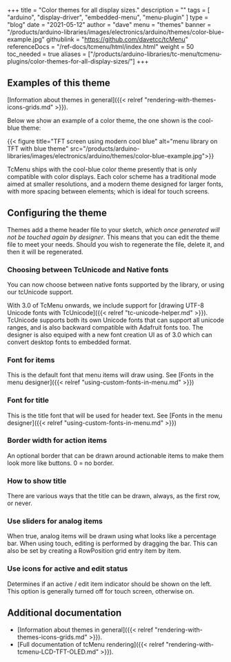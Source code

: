 +++
title = "Color themes for all display sizes."
description = ""
tags = [ "arduino", "display-driver", "embedded-menu", "menu-plugin" ]
type = "blog"
date = "2021-05-12"
author =  "dave"
menu = "themes"
banner = "/products/arduino-libraries/images/electronics/arduino/themes/color-blue-example.jpg"
githublink = "https://github.com/davetcc/tcMenu"
referenceDocs = "/ref-docs/tcmenu/html/index.html"
weight = 50
toc_needed = true
aliases = ["/products/arduino-libraries/tc-menu/tcmenu-plugins/color-themes-for-all-display-sizes/"]
+++

## Examples of this theme

[Information about themes in general]({{< relref "rendering-with-themes-icons-grids.md" >}}).

Below we show an example of a color theme, the one shown is the cool-blue theme:

{{< figure title="TFT screen using modern cool blue" alt="menu library on TFT with blue theme" src="/products/arduino-libraries/images/electronics/arduino/themes/color-blue-example.jpg">}}

TcMenu ships with the cool-blue color theme presently that is only compatible with color displays. Each color scheme has a traditional mode aimed at smaller resolutions, and a modern theme designed for larger fonts, with more spacing between elements; which is ideal for touch screens.

## Configuring the theme

Themes add a theme header file to your sketch, _which once generated will not be touched again by designer_. This means that you can edit the theme file to meet your needs. Should you wish to regenerate the file, delete it, and then it will be regenerated.

### Choosing between TcUnicode and Native fonts

You can now choose between native fonts supported by the library, or using our tcUnicode support.

With 3.0 of TcMenu onwards, we include support for [drawing UTF-8 Unicode fonts with TcUnicode]({{< relref "tc-unicode-helper.md" >}}). TcUnicode supports both its own Unicode fonts that can support all unicode ranges, and is also backward compatible with Adafruit fonts too. The designer is also equiped with a new font creation UI as of 3.0 which can convert desktop fonts to embedded format.  

### Font for items

This is the default font that menu items will draw using. See [Fonts in the menu designer]({{< relref "using-custom-fonts-in-menu.md" >}})

### Font for title

This is the title font that will be used for header text. See [Fonts in the menu designer]({{< relref "using-custom-fonts-in-menu.md" >}})

### Border width for action items

An optional border that can be drawn around actionable items to make them look more like buttons. 0 = no border.

### How to show title

There are various ways that the title can be drawn, always, as the first row, or never.

### Use sliders for analog items

When true, analog items will be drawn using what looks like a percentage bar. When using touch, editing is performed by dragging the bar. This can also be set by creating a RowPosition grid entry item by item.

### Use icons for active and edit status

Determines if an active / edit item indicator should be shown on the left.  This option is generally turned off for touch screen, otherwise on.

## Additional documentation

* [Information about themes in general]({{< relref "rendering-with-themes-icons-grids.md" >}}).
* [Full documentation of tcMenu rendering]({{< relref "rendering-with-tcmenu-LCD-TFT-OLED.md" >}}).

